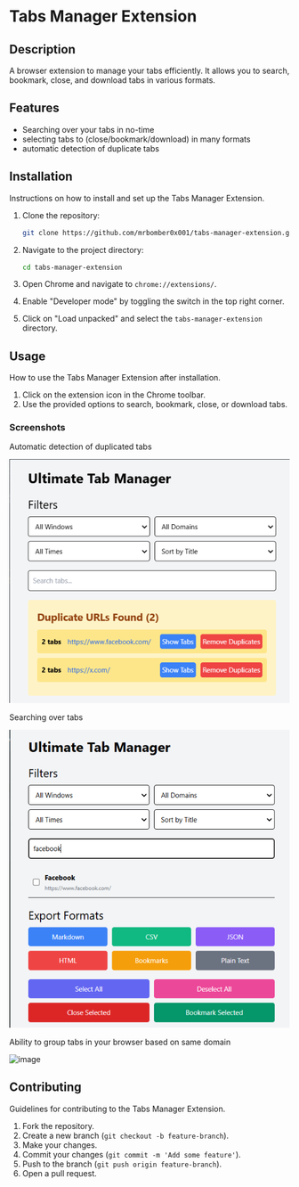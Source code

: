 # Tabs Manager Extension

## Description

A browser extension to manage your tabs efficiently. It allows you to search, bookmark, close, and download tabs in various formats.

## Features

- Searching over your tabs in no-time
- selecting tabs to (close/bookmark/download) in many formats
- automatic detection of duplicate tabs

## Installation

Instructions on how to install and set up the Tabs Manager Extension.

1. Clone the repository:

   ```bash
   git clone https://github.com/mrbomber0x001/tabs-manager-extension.git
   ```

2. Navigate to the project directory:

   ```bash
   cd tabs-manager-extension
   ```

3. Open Chrome and navigate to `chrome://extensions/`.

4. Enable "Developer mode" by toggling the switch in the top right corner.

5. Click on "Load unpacked" and select the `tabs-manager-extension` directory.

## Usage

How to use the Tabs Manager Extension after installation.

1. Click on the extension icon in the Chrome toolbar.
2. Use the provided options to search, bookmark, close, or download tabs.

### Screenshots

Automatic detection of duplicated tabs

![overview](assets/image1.png)

Searching over tabs

![searching](assets/image2.png)

Ability to group tabs in your browser based on same domain

![image](https://github.com/user-attachments/assets/14189be4-ebb3-41da-9b0a-224122bf0f28)


## Contributing

Guidelines for contributing to the Tabs Manager Extension.

1. Fork the repository.
2. Create a new branch (`git checkout -b feature-branch`).
3. Make your changes.
4. Commit your changes (`git commit -m 'Add some feature'`).
5. Push to the branch (`git push origin feature-branch`).
6. Open a pull request.
